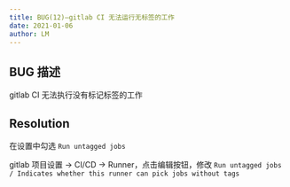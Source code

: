 ```yaml
---
title: BUG(12)—gitlab CI 无法运行无标签的工作
date: 2021-01-06
author: LM
---
```


## BUG 描述

gitlab CI 无法执行没有标记标签的工作

## Resolution

在设置中勾选 `Run untagged jobs`

gitlab 项目设置 -> CI/CD -> Runner，点击编辑按钮，修改 `Run untagged jobs / Indicates whether this runner can pick jobs without tags`

